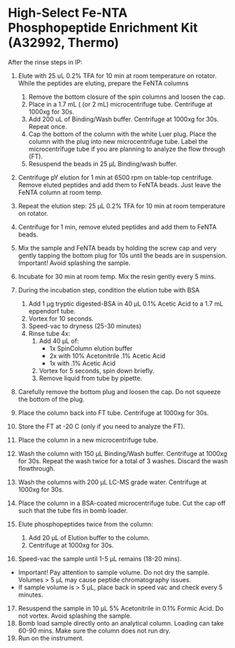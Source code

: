 # High-Select Fe-NTA Phosphopeptide Enrichment Kit (A32992, Thermo)
After the rinse steps in IP:
1. Elute with 25 uL 0.2% TFA for 10 min at room temperature on rotator.
   While the peptides are eluting, prepare the FeNTA columns
   1. Remove the bottom closure of the spin columns and loosen the cap.
   2. Place in a 1.7 mL ( (or 2 mL) microcentrifuge tube. Centrifuge at 1000xg for 30s.
   3. Add 200 uL of Binding/Wash buffer. Centrifuge at 1000xg for 30s.
      Repeat once.
   4. Cap the bottom of the  column with the white Luer plug. Place the column with the plug into new microcentrifuge tube. Label the microcentrifuge tube if you are planning to analyze the flow through (FT).
   5. Resuspend the beads in 25 μL Binding/wash buffer.
2. Centrifuge pY elution for 1 min at 6500 rpm on table-top centrifuge. Remove eluted peptides and add them to FeNTA beads. Just leave the FeNTA column at room temp.
3. Repeat the elution step: 25 μL 0.2% TFA for 10 min at room temperature on rotator.
4. Centrifuge for 1 min, remove eluted peptides and add them to FeNTA beads.

5. Mix the sample and FeNTA beads by holding the screw cap and very gently tapping the bottom plug for 10s until the beads are in suspension.
   Important! Avoid splashing the sample.
6. Incubate for 30 min at room temp. Mix the resin gently every 5 mins.

7. During the incubation step, condition the elution tube with BSA
   1. Add 1 μg tryptic digested-BSA in 40 μL 0.1% Acetic Acid to a 1.7 mL eppendorf tube.
   2. Vortex for 10 seconds.
   3. Speed-vac to dryness (25-30 minutes)
   4. Rinse tube 4x:
      1. Add 40 μL of:
         * 1x SpinColumn elution buffer
         * 2x with 10% Acetonitrile .1% Acetic Acid
         * 1x with .1% Acetic Acid
      2. Vortex for 5 seconds, spin down briefly.
      3. Remove liquid from tube by pipette.

8. Carefully remove the bottom plug and loosen the cap.
    Do not squeeze the bottom of the plug.
9. Place the column back into FT tube. Centrifuge at 1000xg for 30s.
10. Store the FT at -20 C (only if you need to analyze the FT).

11. Place the column in a new microcentrifuge tube.
12. Wash the column with 150 μL Binding/Wash buffer. Centrifuge at 1000xg for 30s.
    Repeat the wash twice for a total of 3 washes. Discard the wash flowthrough.
13. Wash the columns with 200 μL LC-MS grade water. Centrifuge at 1000xg for 30s.

14. Place the column in a BSA-coated microcentrifuge tube. Cut the cap off such that the tube fits in bomb loader.
15. Elute phosphopeptides twice from the column:
      1. Add 20 μL of Elution buffer to the column.
      2. Centrifuge at 1000xg for 30s.
16. Speed-vac the sample until 1-5 μL remains (18-20 mins).
   * Important! Pay attention to sample volume. Do not dry the sample. Volumes > 5 μL may cause peptide chromatography issues.
   * If sample volume is > 5 μL, place back in speed vac and check every 5 minutes.
17. Resuspend the sample in 10 μL 5% Acetonitrile in 0.1% Formic Acid. Do not vortex. Avoid splashing the sample. 
18. Bomb load sample directly onto an analytical column. Loading can take 60-90 mins. Make sure the column does not run dry.
19. Run on the instrument. 
